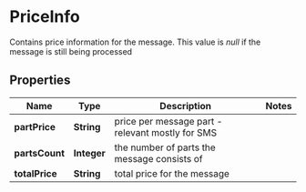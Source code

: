 

# PriceInfo

Contains price information for the message. This value is *null* if the message is still being processed

## Properties

| Name | Type | Description | Notes |
|------------ | ------------- | ------------- | -------------|
|**partPrice** | **String** | price per message part - relevant mostly for SMS |  |
|**partsCount** | **Integer** | the number of parts the message consists of |  |
|**totalPrice** | **String** | total price for the message |  |



